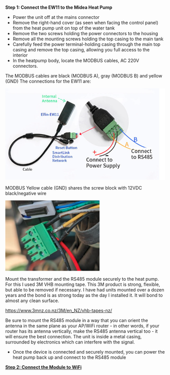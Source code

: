 **Step 1: Connect the EW11 to the Midea Heat Pump**

- Power the unit off at the mains connector
- Remove the right-hand cover (as seen when facing the control panel) from the heat pump unit on top of the water tank
- Remove the two screws holding the power connectors to the housing
- Remove all the mounting screws holding the top casing to the main tank
- Carefully feed the power terminal-holding casing through the main top casing and remove the top casing, allowing you full access to the interior
- In the heatpump body, locate the MODBUS cables, AC 220V connectors.

The MODBUS cables are black (MODBUS A), gray (MODBUS B) and yellow (GND)
The connections for the EW11 are:

![Alt text](/images/Elfin%20EW11%20Connection%20Diagram.png)

MODBUS Yellow cable (GND) shares the screw block with 12VDC black/negative wire

![Alt text](/images/Screw%20Block%20Wiring.png)

Mount the transformer and the RS485 module securely to the heat pump. For this I used 3M VHB mounting tape. This 3M product is strong, flexible, but able to be removed if necessary. I have had units mounted over a dozen years and the bond is as strong today as the day I installed it. It will bond to almost any clean surface.

https://www.3mnz.co.nz/3M/en_NZ/vhb-tapes-nz/

Be sure to mount the RS485 module in a way that you can orient the antenna in the same plane as your AP/WiFi router - in other words, if your router has its antenna vertically, make the RS485 antenna vertical too - it will ensure the best connection. The unit is inside a metal casing, surrounded by electronics which can interfere with the signal.

- Once the device is connected and securely mounted, you can power the heat pump back up and connect to the RS485 module

[**Step 2: Connect the Module to WiFi**](step2.md)

